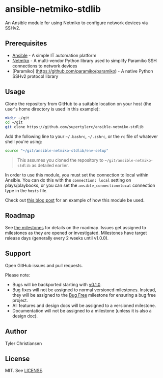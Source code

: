 # ansible-netmiko-stdlib

An Ansible module for using Netmiko to configure network devices via SSHv2.

## Prerequisites

* [Ansible](https://github.com/ansible/ansible) - A simple IT automation platform
* [Netmiko](https://github.com/ktbyers/netmiko) - A multi-vendor Python library used to simplify Paramiko SSH connections to network devices
 * [Paramiko] (https://github.com/paramiko/paramiko) - A native Python SSHv2 protocol library

## Usage

Clone the repository from GitHub to a suitable location on your host (the user's home directory is used in this example):

```bash
mkdir ~/git
cd ~/git
git clone https://github.com/supertylerc/ansible-netmiko-stdlib
```

Add the following line to your `~/.bashrc`, `~/.zshrc`, or the `rc` file of whatever shell you're using:

```bash
source "~/git/ansible-netmiko-stdlib/env-setup"
```

> This assumes you cloned the repository to `~/git/ansible-netmiko-stdlib` as detailed earlier.

In order to use this module, you must set the connection to local within Ansible.  You can do this with the `connection: local` setting on plays/playbooks, or you can set the `ansible_connection=local` connection type in the `hosts` file.

Check out
[this blog post](http://blog.tylerc.me/automation/2015/03/16/ansible-netmiko-stdlib/) for an example of how this module be used.

## Roadmap

See [the milestones](https://github.com/supertylerc/ansible-netmiko-stdlib/milestones)
for details on the roadmap.  Issues get assigned to milestones as they are opened or investigated.  Milestones have target release days (generally every 2 weeks until v1.0.0).

## Support

Open GitHub issues and pull requests.

Please note:

* Bugs will be backported starting with [v0.1.0](https://github.com/supertylerc/ansible-netmiko-stdlib/milestones/v0.1.0).
* Bug fixes will not be assigned to normal versioned milestones.  Instead, they will be assigned to the [Bug Free](https://github.com/supertylerc/ansible-netmiko-stdlib/issues?q=milestone%3A%22Bug+Free%22+) milestone for ensuring a bug free project.
* All features and design docs will be assigned to a versioned milestone.
* Documentation will not be assigned to a milestone (unless it is also a design doc).

## Author

Tyler Christiansen

## License

MIT.  See [LICENSE](LICENSE).
